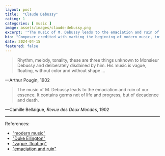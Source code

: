 ```yaml
---
layout: post
title:  "Claude Debussy"
rating: 1
categories: [ music ]
image: assets/images/claude-debussy.png
excerpt: '"The music of M. Debussy leads to the emaciation and ruin of our essence."'
bio: "Composer credited with marking the beginning of modern music, influencing Duke Ellington"
date: 2024-04-15
featured: false
---
```


> Rhythm, melody, tonality, these are three things unknown to Monsieur Debussy and deliberately disdained by him. His music is vague, floating, without color and without shape ...

—Arthur Pougin, 1902

> The music of M. Debussy leads to the emaciation and ruin of our essence. It contains germs not of life and progress, but of decadence and death.

—Camille Bellaigue, _Revue des Deux Mondes_, 1902

---

References:

- ["modern music"](https://en.wikipedia.org/wiki/Pr%C3%A9lude_%C3%A0_l%27apr%C3%A8s-midi_d%27un_faune)
- ["Duke Ellington"](https://www.newyorker.com/magazine/2018/10/29/the-velvet-revolution-of-claude-debussy)
- ["vague, floating"](https://www.researchgate.net/publication/331586732_JSE_editorial_26-1_on_foolish_scientific_invective)
- ["emaciation and ruin"](https://www.researchgate.net/publication/331586732_JSE_editorial_26-1_on_foolish_scientific_invective)
